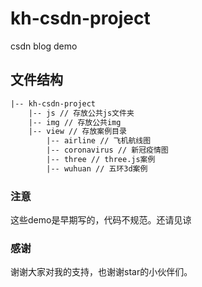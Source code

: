 # kh-csdn-project

csdn blog demo

## 文件结构

```html
|-- kh-csdn-project
    |-- js // 存放公共js文件夹
    |-- img // 存放公共img
    |-- view // 存放案例目录
        |-- airline // 飞机航线图
        |-- coronavirus // 新冠疫情图
        |-- three // three.js案例
        |-- wuhuan // 五环3d案例
```

### 注意

这些demo是早期写的，代码不规范。还请见谅

### 感谢

谢谢大家对我的支持，也谢谢star的小伙伴们。
